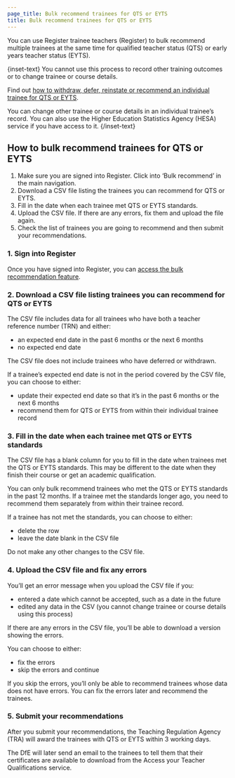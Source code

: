 ```yaml
---
page_title: Bulk recommend trainees for QTS or EYTS
title: Bulk recommend trainees for QTS or EYTS
---
```


You can use Register trainee teachers (Register) to bulk recommend multiple trainees at the same time for qualified teacher status (QTS) or early years teacher status (EYTS).

{inset-text}
You cannot use this process to record other training outcomes or to change trainee or course details.

Find out [how to withdraw, defer, reinstate or recommend an individual trainee for QTS or EYTS](/guidance/withdraw-defer-reinstate-or-recommend-a-trainee).

You can change other trainee or course details in an individual trainee’s record. You can also use the Higher Education Statistics Agency (HESA) service if you have access to it.
{/inset-text}

## How to bulk recommend trainees for QTS or EYTS

1. Make sure you are signed into Register. Click into ‘Bulk recommend’ in the main navigation.
2. Download a CSV file listing the trainees you can recommend for QTS or EYTS.
3. Fill in the date when each trainee met QTS or EYTS standards.
4. Upload the CSV file. If there are any errors, fix them and upload the file again.
5. Check the list of trainees you are going to recommend and then submit your recommendations.


### 1. Sign into Register

Once you have signed into Register, you can [access the bulk recommendation feature](/bulk-update/recommend/choose-who-to-recommend).

### 2. Download a CSV file listing trainees you can recommend for QTS or EYTS

The CSV file includes data for all trainees who have both a teacher reference number (TRN) and either:

- an expected end date in the past 6 months or the next 6 months
- no expected end date

The CSV file does not include trainees who have deferred or withdrawn.

If a trainee’s expected end date is not in the period covered by the CSV file, you can choose to either:

- update their expected end date so that it’s in the past 6 months or the next 6 months
- recommend them for QTS or EYTS from within their individual trainee record

### 3. Fill in the date when each trainee met QTS or EYTS standards

The CSV file has a blank column for you to fill in the date when trainees met the QTS or EYTS standards. This may be different to the date when they finish their course or get an academic qualification.

You can only bulk recommend trainees who met the QTS or EYTS standards in the past 12 months. If a trainee met the standards longer ago, you need to recommend them separately from within their trainee record.

If a trainee has not met the standards, you can choose to either:

- delete the row
- leave the date blank in the CSV file

Do not make any other changes to the CSV file.

### 4. Upload the CSV file and fix any errors

You’ll get an error message when you upload the CSV file if you:

- entered a date which cannot be accepted, such as a date in the future
- edited any data in the CSV (you cannot change trainee or course details using this process)

If there are any errors in the CSV file, you’ll be able to download a version showing the errors.

You can choose to either:

- fix the errors
- skip the errors and continue

If you skip the errors, you’ll only be able to recommend trainees whose data does not have errors. You can fix the
errors later and recommend the trainees.

### 5. Submit your recommendations

After you submit your recommendations, the Teaching Regulation Agency (TRA) will award the trainees with QTS or EYTS within 3 working days.

The DfE will later send an email to the trainees to tell them that their certificates are available to download from the Access your Teacher Qualifications service.
